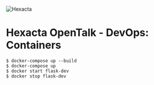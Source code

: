 ![Hexacta](http://i.imgur.com/LwGwCTZ.jpg)

# Hexacta OpenTalk - DevOps: Containers

```
$ docker-compose up --build
$ docker-compose up
$ docker start flask-dev
$ docker stop flask-dev
```
